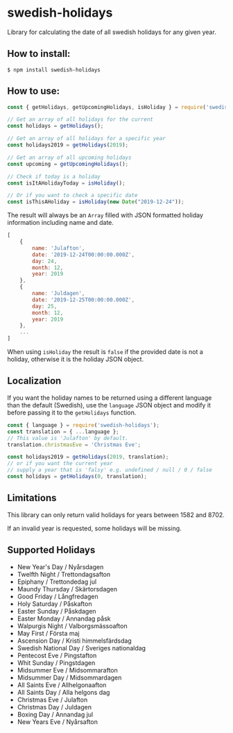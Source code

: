 # swedish-holidays
Library for calculating the date of all swedish holidays for any given year.

## How to install:
```shell
$ npm install swedish-holidays
```

## How to use:
```js
const { getHolidays, getUpcomingHolidays, isHoliday } = require('swedish-holidays');

// Get an array of all holidays for the current
const holidays = getHolidays();

// Get an array of all holidays for a specific year
const holidays2019 = getHolidays(2019);

// Get an array of all upcoming holidays
const upcoming = getUpcomingHolidays();

// Check if today is a holiday
const isItAHolidayToday = isHoliday();

// Or if you want to check a specific date
const isThisAHoliday = isHoliday(new Date("2019-12-24")); 
```
The result will always be an ```Array``` filled with JSON formatted holiday information including name and date.
```js
[
    {
        name: 'Julafton',
        date: '2019-12-24T00:00:00.000Z',
        day: 24,
        month: 12,
        year: 2019
    },
    {
        name: 'Juldagen',
        date: '2019-12-25T00:00:00.000Z',
        day: 25,
        month: 12,
        year: 2019
    },
    ...
]   
```
When using `isHoliday` the result is `false` if the provided date is not a holiday, otherwise it is the holiday JSON object.

## Localization
If you want the holiday names to be returned using a different language than the default (Swedish), use the `language` JSON object and modify it before passing it to the `getHolidays` function.
```js
const { language } = require('swedish-holidays');
const translation = { ...language };
// This value is 'Julafton' by default.
translation.christmasEve = 'Christmas Eve';

const holidays2019 = getHolidays(2019, translation);
// or if you want the current year
// supply a year that is 'falsy' e.g. undefined / null / 0 / false
const holidays = getHolidays(0, translation);
 ```

## Limitations
This library can only return valid holidays for years between 1582 and 8702.

If an invalid year is requested, some holidays will be missing.

## Supported Holidays
* New Year's Day / Nyårsdagen
* Twelfth Night / Trettondagsafton
* Epiphany / Trettondedag jul
* Maundy Thursday / Skärtorsdagen
* Good Friday / Långfredagen
* Holy Saturday / Påskafton
* Easter Sunday / Påskdagen
* Easter Monday / Annandag påsk
* Walpurgis Night / Valborgsmässoafton
* May First / Första maj
* Ascension Day / Kristi himmelsfärdsdag
* Swedish National Day / Sveriges nationaldag
* Pentecost Eve / Pingstafton
* Whit Sunday / Pingstdagen
* Midsummer Eve / Midsommarafton
* Midsummer Day / Midsommardagen
* All Saints Eve / Allhelgonaafton
* All Saints Day / Alla helgons dag
* Christmas Eve / Julafton
* Christmas Day / Juldagen
* Boxing Day / Annandag jul
* New Years Eve / Nyårsafton
